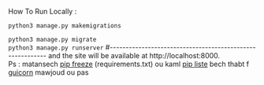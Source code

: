 How To Run Locally : 

`python3 manage.py makemigrations`

`python3 manage.py migrate`   
`python3 manage.py runserver` 
#----------------------------------------------------------
and the site will be available at http://localhost:8000.      
Ps : matansech [pip freeze](https://pip.pypa.io/en/stable/cli/pip_freeze/) (requirements.txt) 
ou kaml [pip liste](https://pip.pypa.io/en/stable/cli/pip_list/) bech thabt f [guicorn](https://gunicorn.org/) mawjoud ou pas

